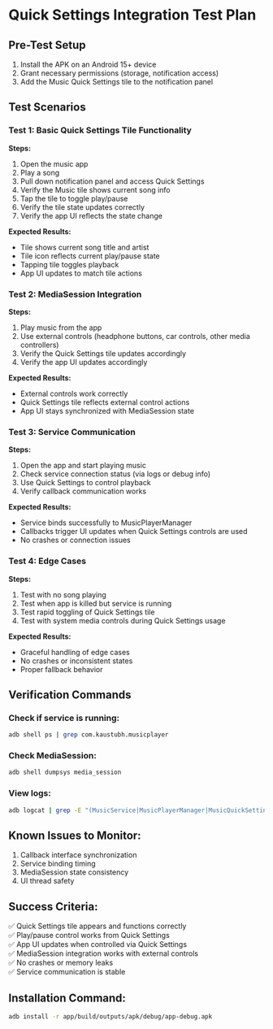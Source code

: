 # Quick Settings Integration Test Plan

## Pre-Test Setup
1. Install the APK on an Android 15+ device
2. Grant necessary permissions (storage, notification access)
3. Add the Music Quick Settings tile to the notification panel

## Test Scenarios

### Test 1: Basic Quick Settings Tile Functionality
**Steps:**
1. Open the music app
2. Play a song 
3. Pull down notification panel and access Quick Settings
4. Verify the Music tile shows current song info
5. Tap the tile to toggle play/pause
6. Verify the tile state updates correctly
7. Verify the app UI reflects the state change

**Expected Results:**
- Tile shows current song title and artist
- Tile icon reflects current play/pause state
- Tapping tile toggles playback
- App UI updates to match tile actions

### Test 2: MediaSession Integration
**Steps:**
1. Play music from the app
2. Use external controls (headphone buttons, car controls, other media controllers)
3. Verify the Quick Settings tile updates accordingly
4. Verify the app UI updates accordingly

**Expected Results:**
- External controls work correctly
- Quick Settings tile reflects external control actions
- App UI stays synchronized with MediaSession state

### Test 3: Service Communication
**Steps:**
1. Open the app and start playing music
2. Check service connection status (via logs or debug info)
3. Use Quick Settings to control playback
4. Verify callback communication works

**Expected Results:**
- Service binds successfully to MusicPlayerManager
- Callbacks trigger UI updates when Quick Settings controls are used
- No crashes or connection issues

### Test 4: Edge Cases
**Steps:**
1. Test with no song playing
2. Test when app is killed but service is running
3. Test rapid toggling of Quick Settings tile
4. Test with system media controls during Quick Settings usage

**Expected Results:**
- Graceful handling of edge cases
- No crashes or inconsistent states
- Proper fallback behavior

## Verification Commands

### Check if service is running:
```bash
adb shell ps | grep com.kaustubh.musicplayer
```

### Check MediaSession:
```bash
adb shell dumpsys media_session
```

### View logs:
```bash
adb logcat | grep -E "(MusicService|MusicPlayerManager|MusicQuickSettingsTile)"
```

## Known Issues to Monitor:
1. Callback interface synchronization
2. Service binding timing
3. MediaSession state consistency
4. UI thread safety

## Success Criteria:
✅ Quick Settings tile appears and functions correctly  
✅ Play/pause control works from Quick Settings  
✅ App UI updates when controlled via Quick Settings  
✅ MediaSession integration works with external controls  
✅ No crashes or memory leaks  
✅ Service communication is stable  

## Installation Command:
```bash
adb install -r app/build/outputs/apk/debug/app-debug.apk
```
